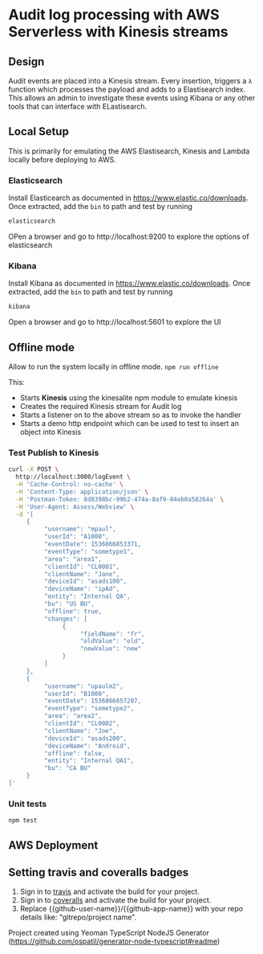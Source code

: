 
# Audit log processing with AWS Serverless with Kinesis streams



## Design

Audit events are placed into a Kinesis stream. Every insertion, triggers a `λ` function which processes the payload and adds to a Elastisearch index.
This allows an admin to investigate these events using Kibana or any other tools that can interface with ELastisearch.


## Local Setup

This is primarily for emulating the AWS Elastisearch, Kinesis and Lambda locally before deploying to AWS.

### Elasticsearch

Install Elasticearch as documented in https://www.elastic.co/downloads. Once extracted, add the `bin` to path and test by running 
```sh
elasticsearch
```
OPen a browser and go to http://localhost:9200 to explore the options of elasticsearch

### Kibana


Install Kibana as documented in https://www.elastic.co/downloads. Once extracted, add the `bin` to path and test by running 
```sh
kibana
```
Open a browser and go to http://localhost:5601 to explore the UI

## Offline mode

Allow to run the system locally in offline mode.
`npm run offline`

This:
- Starts **Kinesis** using the kinesalite npm module to emulate kinesis
- Creates the required Kinesis stream for Audit log
- Starts a listener on to the above stream so as to invoke the handler
- Starts a demo http endpoint which can be used to test to insert an object into Kinesis


### Test Publish to Kinesis
```sh
curl -X POST \
  http://localhost:3000/logEvent \
  -H 'Cache-Control: no-cache' \
  -H 'Content-Type: application/json' \
  -H 'Postman-Token: 8d8398bc-99b2-474a-8af9-84eb0a58264a' \
  -H 'User-Agent: Assess/Webview' \
  -d '[
     {
          "username": "mpaul",
          "userId": "A1000",
          "eventDate": 1536866853371,
          "eventType": "sometype1",
          "area": "area1",
          "clientId": "CL0001",
          "clientName": "Jane",
          "deviceId": "asads100",
          "deviceName": "ipAd",
          "entity": "Internal QA",
          "bu": "US BU",
          "offline": true,
          "changes": [
               {
                    "fieldName": "fr",
                    "oldValue": "old",
                    "newValue": "new"
               }
          ]
     },
     {
          "username": "upaulm2",
          "userId": "B1000",
          "eventDate": 1536866857287,
          "eventType": "sometype2",
          "area": "area2",
          "clientId": "CL0002",
          "clientName": "Joe",
          "deviceId": "asads200",
          "deviceName": "Android",
          "offline": false,
          "entity": "Internal QA1",
          "bu": "CA BU"
     }
]'
```

### Unit tests

`npm test`

## AWS Deployment



## Setting travis and coveralls badges
1. Sign in to [travis](https://travis-ci.org/) and activate the build for your project.
2. Sign in to [coveralls](https://coveralls.io/) and activate the build for your project.
3. Replace {{github-user-name}}/{{github-app-name}} with your repo details like: "gitrepo/project name".


 
Project created using Yeoman TypeScript NodeJS Generator (https://github.com/ospatil/generator-node-typescript#readme)
